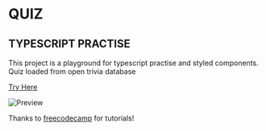 # QUIZ

## TYPESCRIPT PRACTISE

This project is a playground for typescript practise and styled components.
Quiz loaded from open trivia database

[Try Here](https://Ojself.github.io/ts-quiz/)

![Preview](./screenshot.png)

Thanks to [freecodecamp](https://www.freecodecamp.org/) for tutorials!
